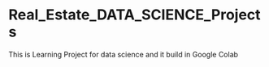 # Real_Estate_DATA_SCIENCE_Projects
This is Learning Project for data science and it build in Google Colab

